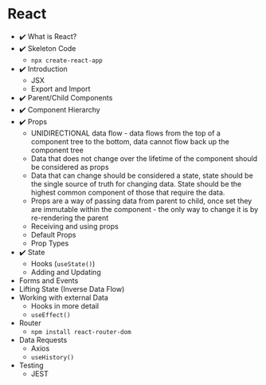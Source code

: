 # React

* :heavy_check_mark: What is React?
* :heavy_check_mark: Skeleton Code
  * `npx create-react-app`
* :heavy_check_mark: Introduction
  * JSX
  * Export and Import
* :heavy_check_mark: Parent/Child Components
* :heavy_check_mark: Component Hierarchy
* :heavy_check_mark: Props
  * UNIDIRECTIONAL data flow - data flows from the top of a component tree to the bottom, data cannot flow back up the component tree
  * Data that does not change over the lifetime of the component should be considered as props
  * Data that can change should be considered a state, state should be the single source of truth for changing data. State should be the highest common component of those that require the data.
  * Props are a way of passing data from parent to child, once set they are immutable within the component - the only way to change it is by re-rendering the parent
  * Receiving and using props
  * Default Props
  * Prop Types
* :heavy_check_mark: State
  * Hooks (`useState()`)
  * Adding and Updating
* Forms and Events
* Lifting State (Inverse Data Flow)
* Working with external Data
  * Hooks in more detail
  * `useEffect()`
* Router
  * `npm install react-router-dom`
* Data Requests
  * Axios
  * `useHistory()`
* Testing
  * JEST
